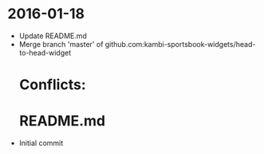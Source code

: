 2016-01-18
==========

  * Update README.md
  * Merge branch 'master' of github.com:kambi-sportsbook-widgets/head-to-head-widget
    # Conflicts:
    #    README.md
  * Initial commit
